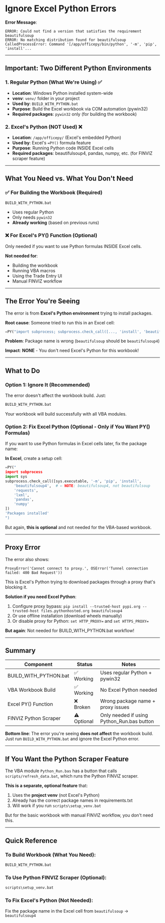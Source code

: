# Ignore Excel Python Errors

**Error Message**:
```
ERROR: Could not find a version that satisfies the requirement beautifulsoup
ERROR: No matching distribution found for beautifulsoup
CalledProcessError: Command '[/app/officepy/bin/python', '-m', 'pip', 'install'...
```

---

## Important: Two Different Python Environments

### 1. Regular Python (What We're Using) ✅
- **Location**: Windows Python installed system-wide
- **venv**: `venv/` folder in your project
- **Used by**: `BUILD_WITH_PYTHON.bat`
- **Purpose**: Build the Excel workbook via COM automation (pywin32)
- **Required packages**: `pywin32` only (for building the workbook)

### 2. Excel's Python (NOT Used) ❌
- **Location**: `/app/officepy/` (Excel's embedded Python)
- **Used by**: Excel's `=PY()` formula feature
- **Purpose**: Running Python code INSIDE Excel cells
- **Required packages**: beautifulsoup4, pandas, numpy, etc. (for FINVIZ scraper feature)

---

## What You Need vs. What You Don't Need

### ✅ **For Building the Workbook (Required)**
```cmd
BUILD_WITH_PYTHON.bat
```
- Uses regular Python
- Only needs `pywin32`
- **Already working** (based on previous runs)

### ❌ **For Excel's PY() Function (Optional)**
Only needed if you want to use Python formulas INSIDE Excel cells.

**Not needed for**:
- Building the workbook
- Running VBA macros
- Using the Trade Entry UI
- Manual FINVIZ workflow

---

## The Error You're Seeing

The error is from **Excel's Python environment** trying to install packages.

**Root cause**: Someone tried to run this in an Excel cell:
```python
=PY("import subprocess; subprocess.check_call([..., 'install', 'beautifulsoup', ...])")
```

**Problem**: Package name is wrong (`beautifulsoup` should be `beautifulsoup4`)

**Impact**: **NONE** - You don't need Excel's Python for this workbook!

---

## What to Do

### Option 1: Ignore It (Recommended)
The error doesn't affect the workbook build. Just:
```cmd
BUILD_WITH_PYTHON.bat
```

Your workbook will build successfully with all VBA modules.

### Option 2: Fix Excel Python (Optional - Only if You Want PY() Formulas)

If you want to use Python formulas in Excel cells later, fix the package name:

**In Excel**, create a setup cell:
```python
=PY("
import subprocess
import sys
subprocess.check_call([sys.executable, '-m', 'pip', 'install',
    'beautifulsoup4',  # ← NOTE: beautifulsoup4, not beautifulsoup
    'requests',
    'lxml',
    'pandas',
    'numpy'
])
'Packages installed'
")
```

But again, **this is optional** and not needed for the VBA-based workbook.

---

## Proxy Error

The error also shows:
```
ProxyError('Cannot connect to proxy.', OSError('Tunnel connection failed: 400 Bad Request'))
```

This is Excel's Python trying to download packages through a proxy that's blocking it.

**Solution if you need Excel Python**:
1. Configure proxy bypass: `pip install --trusted-host pypi.org --trusted-host files.pythonhosted.org beautifulsoup4`
2. Or use offline installation (download wheels manually)
3. Or disable proxy for Python: `set HTTP_PROXY=` and `set HTTPS_PROXY=`

**But again**: Not needed for BUILD_WITH_PYTHON.bat workflow!

---

## Summary

| Component | Status | Notes |
|-----------|--------|-------|
| BUILD_WITH_PYTHON.bat | ✅ Working | Uses regular Python + pywin32 |
| VBA Workbook Build | ✅ Working | No Excel Python needed |
| Excel PY() Function | ❌ Broken | Wrong package name + proxy issues |
| FINVIZ Python Scraper | ⚠ Optional | Only needed if using Python_Run.bas button |

**Bottom line**: The error you're seeing **does not affect** the workbook build. Just run `BUILD_WITH_PYTHON.bat` and ignore the Excel Python error.

---

## If You Want the Python Scraper Feature

The VBA module `Python_Run.bas` has a button that calls `scripts/refresh_data.bat`, which runs the Python FINVIZ scraper.

**This is a separate, optional feature** that:
1. Uses the **project venv** (not Excel's Python)
2. Already has the correct package names in requirements.txt
3. Will work if you run `scripts\setup_venv.bat`

But for the basic workbook with manual FINVIZ workflow, you don't need this.

---

## Quick Reference

### To Build Workbook (What You Need):
```cmd
BUILD_WITH_PYTHON.bat
```

### To Use Python FINVIZ Scraper (Optional):
```cmd
scripts\setup_venv.bat
```

### To Fix Excel's Python (Not Needed):
Fix the package name in the Excel cell from `beautifulsoup` → `beautifulsoup4`
